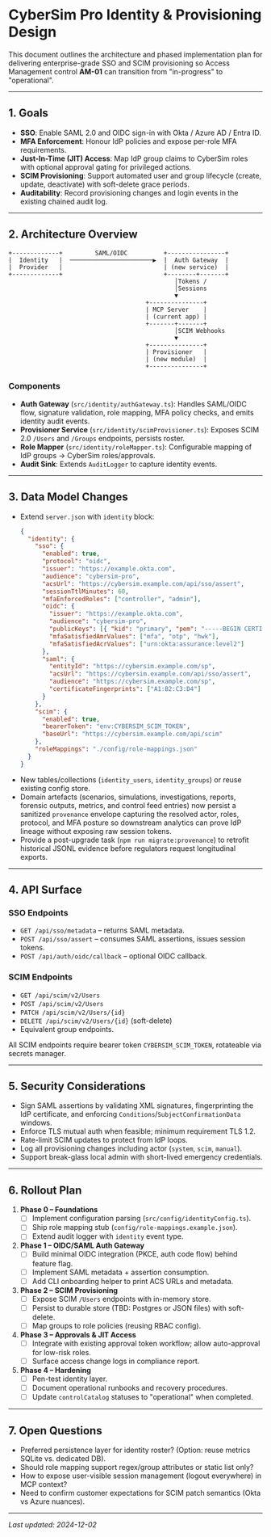 # CyberSim Pro Identity & Provisioning Design

This document outlines the architecture and phased implementation plan for delivering enterprise-grade SSO and SCIM provisioning so Access Management control **AM-01** can transition from "in-progress" to "operational".

---

## 1. Goals

- **SSO**: Enable SAML 2.0 and OIDC sign-in with Okta / Azure AD / Entra ID.
- **MFA Enforcement**: Honour IdP policies and expose per-role MFA requirements.
- **Just-In-Time (JIT) Access**: Map IdP group claims to CyberSim roles with optional approval gating for privileged actions.
- **SCIM Provisioning**: Support automated user and group lifecycle (create, update, deactivate) with soft-delete grace periods.
- **Auditability**: Record provisioning changes and login events in the existing chained audit log.

---

## 2. Architecture Overview

```
+-------------+         SAML/OIDC          +----------------+
|  Identity   |  ───────────────────────▶  |  Auth Gateway  |
|  Provider   |                            | (new service)  |
+-------------+                            +--------+-------+
                                              │Tokens /
                                              │Sessions
                                              ▼
                                      +---------------+
                                      | MCP Server    |
                                      | (current app) |
                                      +-------+-------+
                                              │SCIM Webhooks
                                              ▼
                                      +---------------+
                                      | Provisioner   |
                                      | (new module)  |
                                      +---------------+
```

### Components

- **Auth Gateway** (`src/identity/authGateway.ts`): Handles SAML/OIDC flow, signature validation, role mapping, MFA policy checks, and emits identity audit events.
- **Provisioner Service** (`src/identity/scimProvisioner.ts`): Exposes SCIM 2.0 `/Users` and `/Groups` endpoints, persists roster.
- **Role Mapper** (`src/identity/roleMapper.ts`): Configurable mapping of IdP groups → CyberSim roles/approvals.
- **Audit Sink**: Extends `AuditLogger` to capture identity events.

---

## 3. Data Model Changes

- Extend `server.json` with `identity` block:
  ```json
  {
    "identity": {
      "sso": {
        "enabled": true,
        "protocol": "oidc",
        "issuer": "https://example.okta.com",
        "audience": "cybersim-pro",
        "acsUrl": "https://cybersim.example.com/api/sso/assert",
        "sessionTtlMinutes": 60,
        "mfaEnforcedRoles": ["controller", "admin"],
        "oidc": {
          "issuer": "https://example.okta.com",
          "audience": "cybersim-pro",
          "publicKeys": [{ "kid": "primary", "pem": "-----BEGIN CERTIFICATE-----..." }],
          "mfaSatisfiedAmrValues": ["mfa", "otp", "hwk"],
          "mfaSatisfiedAcrValues": ["urn:okta:assurance:level2"]
        },
        "saml": {
          "entityId": "https://cybersim.example.com/sp",
          "acsUrl": "https://cybersim.example.com/api/sso/assert",
          "audience": "https://cybersim.example.com/sp",
          "certificateFingerprints": ["A1:B2:C3:D4"]
        }
      },
      "scim": {
        "enabled": true,
        "bearerToken": "env:CYBERSIM_SCIM_TOKEN",
        "baseUrl": "https://cybersim.example.com/api/scim"
      },
      "roleMappings": "./config/role-mappings.json"
    }
  }
  ```
- New tables/collections (`identity_users`, `identity_groups`) or reuse existing config store.
- Domain artefacts (scenarios, simulations, investigations, reports, forensic outputs, metrics, and control feed entries) now persist a sanitized `provenance` envelope capturing the resolved actor, roles, protocol, and MFA posture so downstream analytics can prove IdP lineage without exposing raw session tokens.
- Provide a post-upgrade task (`npm run migrate:provenance`) to retrofit historical JSONL evidence before regulators request longitudinal exports.

---

## 4. API Surface

### SSO Endpoints
- `GET /api/sso/metadata` – returns SAML metadata.
- `POST /api/sso/assert` – consumes SAML assertions, issues session tokens.
- `POST /api/auth/oidc/callback` – optional OIDC callback.

### SCIM Endpoints
- `GET /api/scim/v2/Users`
- `POST /api/scim/v2/Users`
- `PATCH /api/scim/v2/Users/{id}`
- `DELETE /api/scim/v2/Users/{id}` (soft-delete)
- Equivalent group endpoints.

All SCIM endpoints require bearer token `CYBERSIM_SCIM_TOKEN`, rotateable via secrets manager.

---

## 5. Security Considerations

- Sign SAML assertions by validating XML signatures, fingerprinting the IdP certificate, and enforcing `Conditions`/`SubjectConfirmationData` windows.
- Enforce TLS mutual auth when feasible; minimum requirement TLS 1.2.
- Rate-limit SCIM updates to protect from IdP loops.
- Log all provisioning changes including actor (`system`, `scim`, `manual`).
- Support break-glass local admin with short-lived emergency credentials.

---

## 6. Rollout Plan

1. **Phase 0 – Foundations**
   - [ ] Implement configuration parsing (`src/config/identityConfig.ts`).
   - [ ] Ship role mapping stub (`config/role-mappings.example.json`).
   - [ ] Extend audit logger with `identity` event type.

2. **Phase 1 – OIDC/SAML Auth Gateway**
   - [ ] Build minimal OIDC integration (PKCE, auth code flow) behind feature flag.
   - [ ] Implement SAML metadata + assertion consumption.
   - [ ] Add CLI onboarding helper to print ACS URLs and metadata.

3. **Phase 2 – SCIM Provisioning**
   - [ ] Expose SCIM `/Users` endpoints with in-memory store.
   - [ ] Persist to durable store (TBD: Postgres or JSON files) with soft-delete.
   - [ ] Map groups to role policies (reusing RBAC config).

4. **Phase 3 – Approvals & JIT Access**
   - [ ] Integrate with existing approval token workflow; allow auto-approval for low-risk roles.
   - [ ] Surface access change logs in compliance report.

5. **Phase 4 – Hardening**
   - [ ] Pen-test identity layer.
   - [ ] Document operational runbooks and recovery procedures.
   - [ ] Update `controlCatalog` statuses to "operational" when completed.

---

## 7. Open Questions

- Preferred persistence layer for identity roster? (Option: reuse metrics SQLite vs. dedicated DB).
- Should role mapping support regex/group attributes or static list only?
- How to expose user-visible session management (logout everywhere) in MCP context?
- Need to confirm customer expectations for SCIM patch semantics (Okta vs Azure nuances).

---

_Last updated: 2024-12-02_
